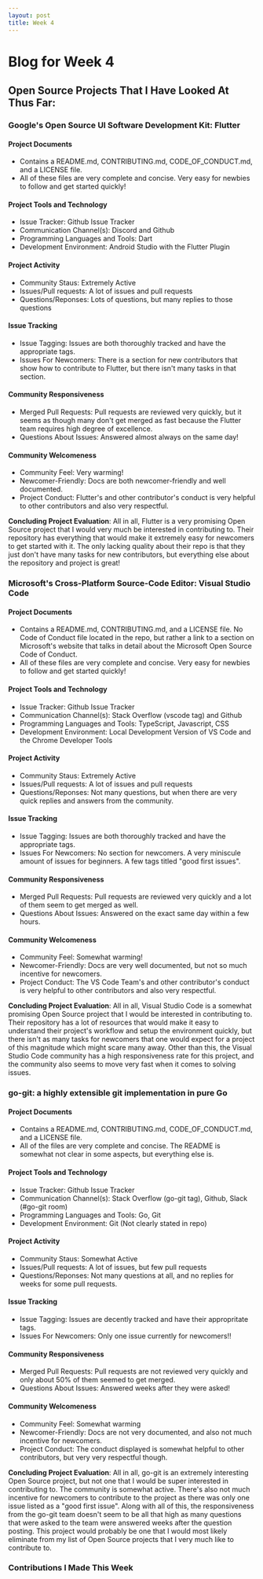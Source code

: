 ```yaml
---
layout: post
title: Week 4
---
```


# Blog for Week 4  
## Open Source Projects That I Have Looked At Thus Far:
### Google's Open Source UI Software Development Kit: Flutter
#### Project Documents
* Contains a README.md, CONTRIBUTING.md, CODE_OF_CONDUCT.md, and a LICENSE file.
* All of these files are very complete and concise. Very easy for newbies to follow and get started quickly!
#### Project Tools and Technology
* Issue Tracker: Github Issue Tracker
* Communication Channel(s): Discord and Github
* Programming Languages and Tools:  Dart
* Development Environment: Android Studio with the Flutter Plugin
#### Project Activity
* Community Staus: Extremely Active
* Issues/Pull requests: A lot of issues and pull requests
* Questions/Reponses: Lots of questions, but many replies to those questions
#### Issue Tracking
* Issue Tagging: Issues are both thoroughly tracked and have the appropriate tags.
* Issues For Newcomers: There is a section for new contributors that show how to contribute to Flutter, but there isn't many tasks in that section.
#### Community Responsiveness
* Merged Pull Requests: Pull requests are reviewed very quickly, but it seems as though many don't get merged as fast because the Flutter team requires high degree of excellence.
* Questions About Issues: Answered almost always on the same day!
#### Community Welcomeness
* Community Feel: Very warming!
* Newcomer-Friendly: Docs are both newcomer-friendly and well documented.
* Project Conduct: Flutter's and other contributor's conduct is very helpful to other contributors and also very respectful.

**Concluding Project Evaluation**: All in all, Flutter is a very promising Open Source project that I would very much be interested in contributing to. Their repository has everything that would make it extremely easy for newcomers to get started with it. The only lacking quality about their repo is that they just don't have many tasks for new contributors, but everything else about the repository and project is great!

### Microsoft's Cross-Platform Source-Code Editor: Visual Studio Code
#### Project Documents
* Contains a README.md, CONTRIBUTING.md, and a LICENSE file. No Code of Conduct file located in the repo, but rather a link to a section on Microsoft's website that talks in detail about the Microsoft Open Source Code of Conduct.
* All of these files are very complete and concise. Very easy for newbies to follow and get started quickly!
#### Project Tools and Technology
* Issue Tracker: Github Issue Tracker
* Communication Channel(s): Stack Overflow (vscode tag) and Github
* Programming Languages and Tools: TypeScript, Javascript, CSS
* Development Environment: Local Development Version of VS Code and the Chrome Developer Tools
#### Project Activity
* Community Staus: Extremely Active
* Issues/Pull requests: A lot of issues and pull requests
* Questions/Reponses: Not many questions, but when there are very quick replies and answers from the community.
#### Issue Tracking
* Issue Tagging: Issues are both thoroughly tracked and have the appropriate tags.
* Issues For Newcomers: No section for newcomers. A very miniscule amount of issues for beginners. A few tags titled "good first issues".
#### Community Responsiveness
* Merged Pull Requests: Pull requests are reviewed very quickly and a lot of them seem to get merged as well.
* Questions About Issues: Answered on the exact same day within a few hours.
#### Community Welcomeness
* Community Feel: Somewhat warming!
* Newcomer-Friendly: Docs are very well documented, but not so much incentive for newcomers.
* Project Conduct: The VS Code Team's and other contributor's conduct is very helpful to other contributors and also very respectful.

**Concluding Project Evaluation**: All in all, Visual Studio Code is a somewhat promising Open Source project that I would be interested in contributing to. Their repository has a lot of resources that would make it easy to understand their project's workflow and setup the environment quickly, but there isn't as many tasks for newcomers that one would expect for a project of this magnitude which might scare many away. Other than this, the Visual Studio Code community has a high responsiveness rate for this project, and the community also seems to move very fast when it comes to solving issues.

### go-git: a highly extensible git implementation in pure Go
#### Project Documents
* Contains a README.md, CONTRIBUTING.md, CODE_OF_CONDUCT.md, and a LICENSE file.
* All of the files are very complete and concise. The README is somewhat not clear in some aspects, but everything else is.
#### Project Tools and Technology
* Issue Tracker: Github Issue Tracker
* Communication Channel(s): Stack Overflow (go-git tag), Github, Slack (#go-git room)
* Programming Languages and Tools: Go, Git
* Development Environment: Git (Not clearly stated in repo)
#### Project Activity
* Community Staus: Somewhat Active
* Issues/Pull requests: A lot of issues, but few pull requests
* Questions/Reponses: Not many questions at all, and no replies for weeks for some pull requests.
#### Issue Tracking
* Issue Tagging: Issues are decently tracked and have their appropritate tags.
* Issues For Newcomers: Only one issue currently for newcomers!!
#### Community Responsiveness
* Merged Pull Requests: Pull requests are not reviewed very quickly and only about 50% of them seemed to get merged.
* Questions About Issues: Answered weeks after they were asked!
#### Community Welcomeness
* Community Feel: Somewhat warming
* Newcomer-Friendly: Docs are not very documented, and also not much incentive for newcomers.
* Project Conduct: The  conduct displayed is somewhat helpful to other contributors, but very very respectful though.

**Concluding Project Evaluation**: All in all, go-git is an extremely interesting Open Source project, but not one that I would be super interested in contributing to. The community is somewhat active. There's also not much incentive for newcomers to contribute to the project as there was only one issue listed as a "good first issue". Along with all of this, the responsiveness from the go-git team doesn't seem to be all that high as many questions that were asked to the team were answered weeks after the question posting. This project would probably be one that I would most likely eliminate from my list of Open Source projects that I very much like to contribute to.

### Contributions I Made This Week


